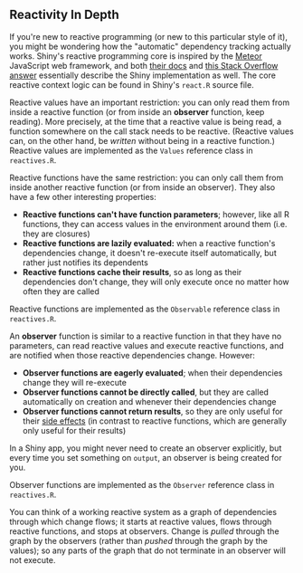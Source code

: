 ## Reactivity In Depth

If you're new to reactive programming (or new to this particular style of it), you might be wondering how the "automatic" dependency tracking actually works. Shiny's reactive programming core is inspired by the [Meteor](http://meteor.com) JavaScript web framework, and both [their docs](http://docs.meteor.com/#reactivity) and [this Stack Overflow answer](http://stackoverflow.com/questions/10260015/how-does-meteors-reactivity-work-behind-the-scenes/10293760#10293760) essentially describe the Shiny implementation as well. The core reactive context logic can be found in Shiny's `react.R` source file.

Reactive values have an important restriction: you can only read them from inside a reactive function (or from inside an **observer** function, keep reading). More precisely, at the time that a reactive value is being read, a function somewhere on the call stack needs to be reactive. (Reactive values can, on the other hand, be *written* without being in a reactive function.) Reactive values are implemented as the `Values` reference class in `reactives.R`.

Reactive functions have the same restriction: you can only call them from inside another reactive function (or from inside an observer). They also have a few other interesting properties:

* **Reactive functions can't have function parameters**; however, like all R functions, they can access values in the environment around them (i.e. they are closures)
* **Reactive functions are lazily evaluated:** when a reactive function's dependencies change, it doesn't re-execute itself automatically, but rather just notifies its dependents
* **Reactive functions cache their results**, so as long as their dependencies don't change, they will only execute once no matter how often they are called

Reactive functions are implemented as the `Observable` reference class in `reactives.R`.

An **observer** function is similar to a reactive function in that they have no parameters, can read reactive values and execute reactive functions, and are notified when those reactive dependencies change. However:

* **Observer functions are eagerly evaluated**; when their dependencies change they will re-execute
* **Observer functions cannot be directly called**, but they are called automatically on creation and whenever their dependencies change
* **Observer functions cannot return results**, so they are only useful for their <a href="http://en.wikipedia.org/wiki/Side_effect_(computer_science)">side effects</a> (in contrast to reactive functions, which are generally only useful for their results)

In a Shiny app, you might never need to create an observer explicitly, but every time you set something on `output`, an observer is being created for you.

Observer functions are implemented as the `Observer` reference class in `reactives.R`.

You can think of a working reactive system as a graph of dependencies through which change flows; it starts at reactive values, flows through reactive functions, and stops at observers. Change is *pulled* through the graph by the observers (rather than *pushed* through the graph by the values); so any parts of the graph that do not terminate in an observer will not execute.
